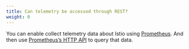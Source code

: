 ```yaml
---
title: Can telemetry be accessed through REST?
weight: 0
---
```


You can enable collect telemetry data about Istio using [Prometheus](/docs/tasks/telemetry/querying-metrics/). And then use
[Prometheus’s HTTP API](https://prometheus.io/docs/prometheus/latest/querying/api/) to query that data.
